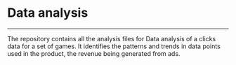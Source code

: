# Data analysis
-------------------------------------------------------------------------------------------------------------------------------------------
The repository contains all the analysis files for Data analysis of a clicks data for a set of games. It identifies the patterns and trends in data points used in the product, the revenue being generated from ads.
